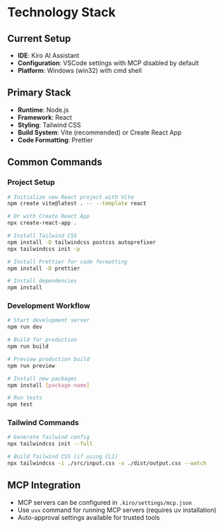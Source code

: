 # Technology Stack

## Current Setup
- **IDE**: Kiro AI Assistant
- **Configuration**: VSCode settings with MCP disabled by default
- **Platform**: Windows (win32) with cmd shell

## Primary Stack
- **Runtime**: Node.js
- **Framework**: React
- **Styling**: Tailwind CSS
- **Build System**: Vite (recommended) or Create React App
- **Code Formatting**: Prettier

## Common Commands

### Project Setup
```bash
# Initialize new React project with Vite
npm create vite@latest . -- --template react

# Or with Create React App
npx create-react-app .

# Install Tailwind CSS
npm install -D tailwindcss postcss autoprefixer
npx tailwindcss init -p

# Install Prettier for code formatting
npm install -D prettier

# Install dependencies
npm install
```

### Development Workflow
```bash
# Start development server
npm run dev

# Build for production
npm run build

# Preview production build
npm run preview

# Install new packages
npm install [package-name]

# Run tests
npm test
```

### Tailwind Commands
```bash
# Generate Tailwind config
npx tailwindcss init --full

# Build Tailwind CSS (if using CLI)
npx tailwindcss -i ./src/input.css -o ./dist/output.css --watch
```

## MCP Integration
- MCP servers can be configured in `.kiro/settings/mcp.json`
- Use `uvx` command for running MCP servers (requires uv installation)
- Auto-approval settings available for trusted tools